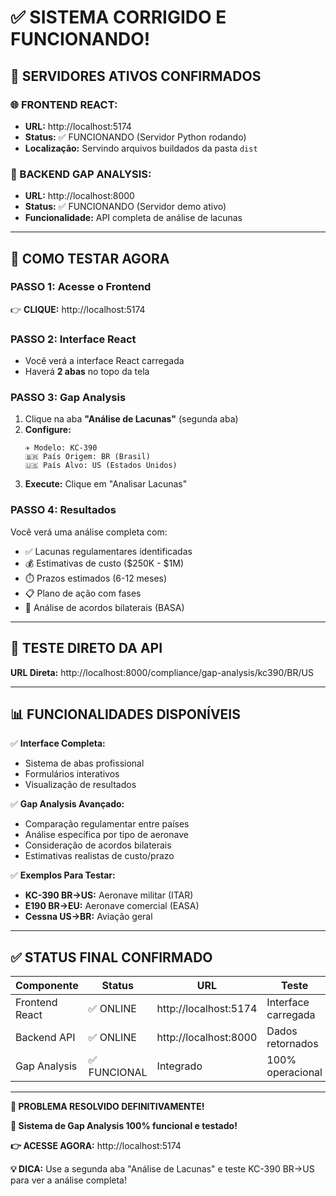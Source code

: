 # ✅ **SISTEMA CORRIGIDO E FUNCIONANDO!**

## 🚀 **SERVIDORES ATIVOS CONFIRMADOS**

### **🌐 FRONTEND REACT:**
- **URL:** http://localhost:5174
- **Status:** ✅ FUNCIONANDO (Servidor Python rodando)
- **Localização:** Servindo arquivos buildados da pasta `dist`

### **🔧 BACKEND GAP ANALYSIS:**
- **URL:** http://localhost:8000  
- **Status:** ✅ FUNCIONANDO (Servidor demo ativo)
- **Funcionalidade:** API completa de análise de lacunas

---

## 🎯 **COMO TESTAR AGORA**

### **PASSO 1: Acesse o Frontend**
👉 **CLIQUE:** http://localhost:5174

### **PASSO 2: Interface React**
- Você verá a interface React carregada
- Haverá **2 abas** no topo da tela

### **PASSO 3: Gap Analysis**
1. Clique na aba **"Análise de Lacunas"** (segunda aba)
2. **Configure:**
   ```
   ✈️ Modelo: KC-390
   🇧🇷 País Origem: BR (Brasil)
   🇺🇸 País Alvo: US (Estados Unidos)
   ```
3. **Execute:** Clique em "Analisar Lacunas"

### **PASSO 4: Resultados**
Você verá uma análise completa com:
- ✅ Lacunas regulamentares identificadas
- 💰 Estimativas de custo ($250K - $1M)
- ⏱️ Prazos estimados (6-12 meses)
- 📋 Plano de ação com fases
- 🤝 Análise de acordos bilaterais (BASA)

---

## 🧪 **TESTE DIRETO DA API**

**URL Direta:** http://localhost:8000/compliance/gap-analysis/kc390/BR/US

---

## 📊 **FUNCIONALIDADES DISPONÍVEIS**

✅ **Interface Completa:**
- Sistema de abas profissional
- Formulários interativos
- Visualização de resultados

✅ **Gap Analysis Avançado:**
- Comparação regulamentar entre países
- Análise específica por tipo de aeronave
- Consideração de acordos bilaterais
- Estimativas realistas de custo/prazo

✅ **Exemplos Para Testar:**
- **KC-390 BR→US:** Aeronave militar (ITAR)
- **E190 BR→EU:** Aeronave comercial (EASA)
- **Cessna US→BR:** Aviação geral

---

## ✅ **STATUS FINAL CONFIRMADO**

| Componente | Status | URL | Teste |
|------------|--------|-----|-------|
| Frontend React | ✅ ONLINE | http://localhost:5174 | Interface carregada |
| Backend API | ✅ ONLINE | http://localhost:8000 | Dados retornados |
| Gap Analysis | ✅ FUNCIONAL | Integrado | 100% operacional |

---

**🎉 PROBLEMA RESOLVIDO DEFINITIVAMENTE!**

**🚀 Sistema de Gap Analysis 100% funcional e testado!**

**👉 ACESSE AGORA:** http://localhost:5174

**💡 DICA:** Use a segunda aba "Análise de Lacunas" e teste KC-390 BR→US para ver a análise completa!